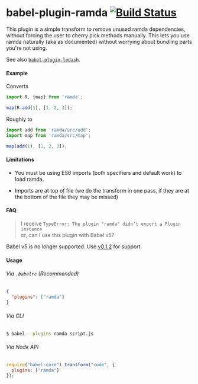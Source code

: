 babel-plugin-ramda [![Build Status](https://travis-ci.org/megawac/babel-plugin-ramda.svg?branch=master)](https://travis-ci.org/megawac/babel-plugin-ramda)
==============

This plugin is a simple transform to remove unused ramda dependencies, without forcing the user to cherry pick methods manually. This lets you use ramda naturally (aka as documented) without worrying about bundling parts you're not using.

See also [`babel-plugin-lodash`](https://github.com/megawac/babel-plugin-lodash).

#### Example

Converts

```js
import R, {map} from 'ramda';

map(R.add(1), [1, 2, 3]);
```

Roughly to 

```js
import add from 'ramda/src/add';
import map from 'ramda/src/map';

map(add(1), [1, 2, 3]);
```


#### Limitations

- You must be using ES6 imports (both specifiers and default work) to load ramda.

- Imports are at top of file (we do the transform in one pass, if they are at the bottom of the file they may be missed)

#### FAQ

> I receive `TypeError: The plugin "ramda" didn’t export a Plugin instance`<br>
> or, can I use this plugin with Babel v5?

Babel v5 is no longer supported. Use [v0.1.2](https://github.com/megawac/babel-plugin-ramda/releases/tag/v0.1.2) for support.

#### Usage

###### Via `.babelrc` (Recommended)

```json
{
  "plugins": ["ramda"]
}
```

###### Via CLI

```sh
$ babel --plugins ramda script.js
```

###### Via Node API

```javascript
require("babel-core").transform("code", {
  plugins: ["ramda"]
});
```
